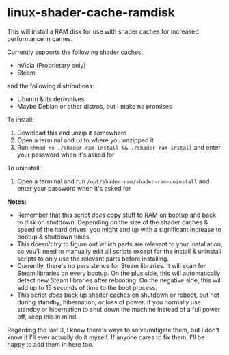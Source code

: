 # linux-shader-cache-ramdisk

This will install a RAM disk for use with shader caches for increased performance in games.

Currently supports the following shader caches:
- nVidia (Proprietary only)
- Steam

and the following distributions:
- Ubuntu & its derivatives
- Maybe Debian or other distros, but I make no promises

To install:
1. Download this and unzip it somewhere
2. Open a terminal and `cd` to where you unzipped it
3. Run `chmod +x ./shader-ram-install && ./shader-ram-install` and enter your password when it's asked for

To uninstall:
1. Open a terminal and run `/opt/shader-ram/shader-ram-uninstall` and enter your password when it's asked for

**Notes:**
- Remember that this script *does* copy stuff to RAM on bootup and back to disk on shutdown. Depending on the size of the shader caches & speed of the hard drives, you might end up with a significant increase to bootup & shutdown times.
- This doesn't try to figure out which parts are relevant to your installation, so you'll need to manually edit all scripts except for the install & uninstall scripts to only use the relevant parts before installing.
- Currently, there's no persistence for Steam libraries. It will scan for Steam libraries on every bootup. On the plus side, this will automatically detect new Steam libraries after rebooting. On the negative side, this will add up to 15 seconds of time to the boot process.
- This script *does* back up shader caches on shutdown or reboot, but not during standby, hibernation, or loss of power. If you normally use standby or hibernation to shut down the machine instead of a full power off, keep this in mind.

Regarding the last 3, I know there's ways to solve/mitigate them, but I don't know if I'll ever actually do it myself. If anyone cares to fix them, I'll be happy to add them in here too.
